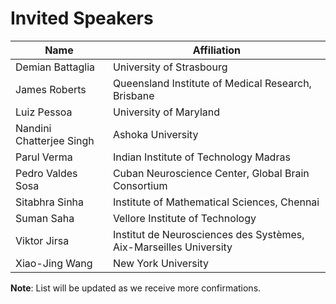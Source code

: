 # Invited Speakers


| Name                     | Affiliation                                                       |
| ------------------------ | ------------------------------------------------------------------|
| Demian Battaglia         | University of Strasbourg                                          |
| James Roberts            | Queensland Institute of Medical Research, Brisbane                |
| Luiz Pessoa              | University of Maryland                                            |
| Nandini Chatterjee Singh | Ashoka University                                                 |
| Parul Verma              | Indian Institute of Technology Madras                             |
| Pedro Valdes Sosa        | Cuban Neuroscience Center, Global Brain Consortium                |
| Sitabhra Sinha           | Institute of Mathematical Sciences, Chennai                       |
| Suman Saha               | Vellore Institute of Technology                                   |
| Viktor Jirsa             | Institut de Neurosciences des Systèmes, Aix-Marseilles University |
| Xiao-Jing Wang           | New York University                                               |

**Note**: List will be updated as we receive more confirmations.